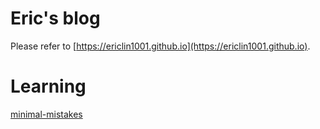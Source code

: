 # Eric's blog
Please refer to [https://ericlin1001.github.io](https://ericlin1001.github.io).

# Learning
[minimal-mistakes](https://mmistakes.github.io/minimal-mistakes/)
